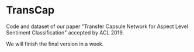 # TransCap
Code and dataset of our paper "Transfer Capsule Network for Aspect Level Sentiment Classification" accepted by ACL 2019.

We will finish the final version in a week.
